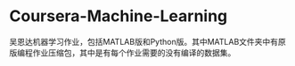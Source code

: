 # Coursera-Machine-Learning
吴恩达机器学习作业，包括MATLAB版和Python版。其中MATLAB文件夹中有原版编程作业压缩包，其中是有每个作业需要的没有编译的数据集。
